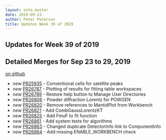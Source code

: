 ```yaml
---
layout: onto_master
date: 2019-09-23
author: Peter Peterson
title: Updates Week 39 of 2019
---
```

Updates for Week 39 of 2019
---------------------------

Detailed Merges for Sep 23 to 29, 2019
--------------------------------------
[on github](https://github.com/mantidproject/mantid/pulls?q=is%3Apr+merged%3A2019-09-24..2019-09-29)

* *new* [PR25935](https://github.com/mantidproject/mantid/pull/25935) - Conventional cells for satellite peaks
* *new* [PR26787](https://github.com/mantidproject/mantid/pull/26787) - Plotting of results for fitting table workspaces
* *new* [PR26789](https://github.com/mantidproject/mantid/pull/26789) - Restore help button to Manage User Directories
* *new* [PR26806](https://github.com/mantidproject/mantid/pull/26806) - Powder diffraction Lorentz for POWGEN
* *new* [PR26820](https://github.com/mantidproject/mantid/pull/26820) - Remove references to MantidPlot from Workbench
* *new* [PR26821](https://github.com/mantidproject/mantid/pull/26821) - Add CombGaussLorentzKT
* *new* [PR26825](https://github.com/mantidproject/mantid/pull/26825) - Add FmuF to fit function
* *new* [PR26861](https://github.com/mantidproject/mantid/pull/26861) - Add system tests for algorithms
* *new* [PR26863](https://github.com/mantidproject/mantid/pull/26863) - Changed duplicate DetectorInfo link to ComponentInfo
* *new* [PR26864](https://github.com/mantidproject/mantid/pull/26864) - Add missing ENABLE_WORKBENCH check
